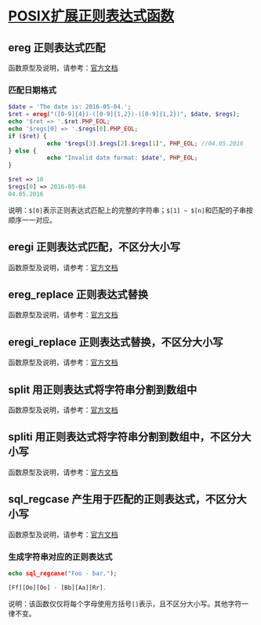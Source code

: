 # [POSIX扩展正则表达式函数](https://github.com/mumingv/php/tree/master/func/regex)

## ereg 正则表达式匹配

函数原型及说明，请参考：[官方文档](http://php.net/manual/zh/function.ereg.php)

### 匹配日期格式

```php
$date = 'The date is: 2016-05-04.';
$ret = ereg("([0-9]{4})-([0-9]{1,2})-([0-9]{1,2})", $date, $regs);
echo '$ret => '.$ret.PHP_EOL;
echo '$regs[0] => '.$regs[0].PHP_EOL;
if ($ret) {
           echo "$regs[3].$regs[2].$regs[1]", PHP_EOL; //04.05.2016
} else {
           echo "Invalid date format: $date", PHP_EOL;
} 
```
```php
$ret => 10
$regs[0] => 2016-05-04
04.05.2016
```

说明：`$[0]`表示正则表达式匹配上的完整的字符串；`$[1] ~ $[n]`和匹配的子串按顺序一一对应。


## eregi 正则表达式匹配，不区分大小写

函数原型及说明，请参考：[官方文档](http://php.net/manual/zh/function.eregi.php)


## ereg_replace 正则表达式替换

函数原型及说明，请参考：[官方文档](http://php.net/manual/zh/function.ereg-replace.php)


## eregi_replace 正则表达式替换，不区分大小写

函数原型及说明，请参考：[官方文档](http://php.net/manual/zh/function.eregi-replace.php)


## split 用正则表达式将字符串分割到数组中

函数原型及说明，请参考：[官方文档](http://php.net/manual/zh/function.split.php)


## spliti 用正则表达式将字符串分割到数组中，不区分大小写

函数原型及说明，请参考：[官方文档](http://php.net/manual/zh/function.spliti.php)


## sql_regcase 产生用于匹配的正则表达式，不区分大小写

函数原型及说明，请参考：[官方文档](http://php.net/manual/zh/function.sql-regcase.php)

### 生成字符串对应的正则表达式

```php
echo sql_regcase("Foo - bar.");
```
```php
[Ff][Oo][Oo] - [Bb][Aa][Rr].
```
说明：该函数仅仅将每个字母使用方括号`[]`表示，且不区分大小写。其他字符一律不变。

